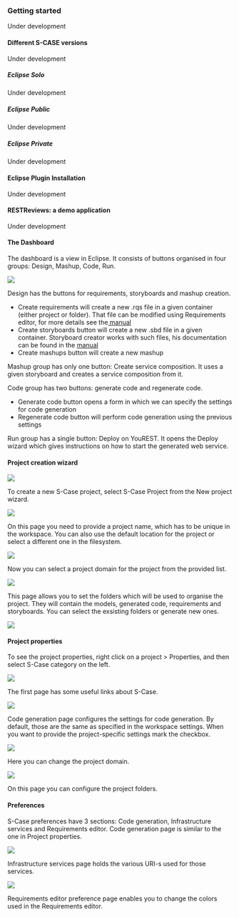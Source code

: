 ### Getting started

Under development

#### Different S-CASE versions

Under development

##### Eclipse Solo

Under development

##### Eclipse Public

Under development

##### Eclipse Private

Under development

#### Eclipse Plugin Installation

Under development

#### RESTReviews: a demo application

Under development

#### The Dashboard
The dashboard is a view in Eclipse.
It consists of buttons organised in four groups: Design, Mashup, Code, Run.

![](./images/dashboard.png)

Design has the buttons for requirements, storyboards and mashup creation.
- Create requirements will create a new .rqs file in a given container (either project or folder). That file can be modified using Requirements editor, for more details see the[ manual](https://s-case.github.io/manuals/Requirements%20Editor%20User%20Manual.pdf)
- Create storyboards button will create a new .sbd file in a given container. Storyboard creator works with such files, his documentation can be found in the [manual](https://s-case.github.io/manuals/Storyboard%20Creator%20User%20Manual.pdf)
- Create mashups button will create a new mashup

Mashup group has only one button: Create service composition. It uses a given storyboard and creates a service composition from it.

Code group has two buttons: generate code and regenerate code.
- Generate code button opens a form in which we can specify the settings for code generation
- Regenerate code button will perform code generation using the previous settings

Run group has a single button: Deploy on YouREST. It opens the Deploy wizard which gives instructions on how to start the generated web service. 

#### Project creation wizard
![](./images/newproject0.png)

To create a new S-Case project, select S-Case Project from the New project wizard.

![](./images/newproject1.png)


On this page you need to provide a project name, which has to be unique in the workspace.
You can also use the default location for the project or select a different one in the filesystem.

![](./images/newproject2.png)

Now you can select a project domain for the project from the provided list.

![](./images/newproject3.png)

This page allows you to set the folders which will be used to organise the project. 
They will contain the models, generated code, requirements and storyboards. You can select the exsisting folders or generate new ones.

![](./images/newproject3b.png)

#### Project properties
To see the project properties, right click on a project > Properties, and then select S-Case category on the left.

![](./images/projectproperties1.png)

The first page has some useful links about S-Case.

![](./images/projectproperties2.png)

Code generation page configures the settings for code generation. By default, those are the same as specified in the workspace settings. When you want to provide the project-specific settings mark the checkbox. 

![](./images/projectproperties3.png)

Here you can change the project domain.

![](./images/projectproperties4.png)

On this page you can configure the project folders.

#### Preferences

S-Case preferences have 3 sections: Code generation, Infrastructure services and Requirements editor.
Code generation page is similar to the one in Project properties.

![](./images/preferences1.png)

Infrastructure services page holds the various URI-s used for those services.

![](./images/preferences2.png)

Requirements editor preference page enables you to change the colors used in the Requirements editor.

